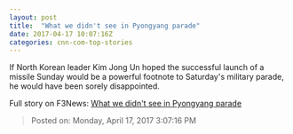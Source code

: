 ```yaml
---
layout: post
title:  "What we didn't see in Pyongyang parade"
date: 2017-04-17 10:07:16Z
categories: cnn-com-top-stories
---
```


If North Korean leader Kim Jong Un hoped the successful launch of a missile Sunday would be a powerful footnote to Saturday's military parade, he would have been sorely disappointed.


Full story on F3News: [What we didn't see in Pyongyang parade](http://www.f3nws.com/n/RRWKyE)

> Posted on: Monday, April 17, 2017 3:07:16 PM
